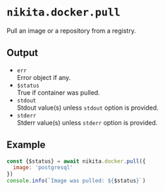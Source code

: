 
# `nikita.docker.pull`

Pull an image or a repository from a registry.

## Output

* `err`   
  Error object if any.
* `$status`   
  True if container was pulled.
* `stdout`   
  Stdout value(s) unless `stdout` option is provided.
* `stderr`   
  Stderr value(s) unless `stderr` option is provided.

## Example

```js
const {$status} = await nikita.docker.pull({
  image: 'postgresql'
})
console.info(`Image was pulled: ${$status}`)
```
